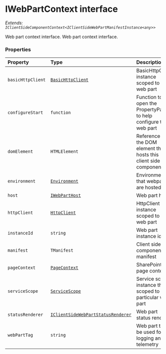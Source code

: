 # IWebPartContext interface

_Extends: `IClientSideComponentContext<IClientSideWebPartManifestInstance<any>>`_



Web part context interface. 
Web part context interface.




### Properties

| Property	   | Type	| Description|
|:-------------|:-------|:-----------|
|`basicHttpClient`      | [`BasicHttpClient`](basichttpclient.md) | BasicHttpClient instance scoped to this web part |
|`configureStart`      | `function` | Function to open the PropertyPane to help configure this web part |
|`domElement`      | `HTMLElement` | Reference to the DOM element that hosts this client side component |
|`environment`      | [`Environment`](environment.md) | Environment that webparts are hosted in |
|`host`      | [`IWebPartHost`](iwebparthost.md) | Web part host |
|`httpClient`      | [`HttpClient`](httpclient.md) | HttpClient instance scoped to this web part |
|`instanceId`      | `string` | Web part instance id |
|`manifest`      | `TManifest` | Client side component manifest |
|`pageContext`      | [`PageContext`](pagecontext.md) | SharePoint page context |
|`serviceScope`      | [`ServiceScope`](servicescope.md) | Service scope instance that is scoped to this particular web part |
|`statusRenderer`      | [`IClientSideWebPartStatusRenderer`](iclientsidewebpartstatusrenderer.md) | Web part status renderer |
|`webPartTag`      | `string` | Web part tag to be used for logging and telemetry |




